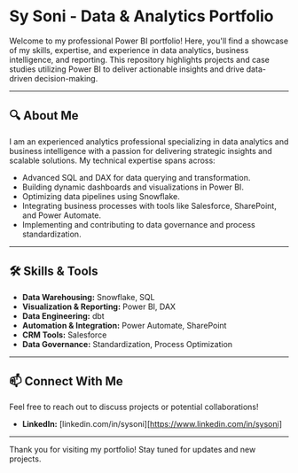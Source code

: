 # Sy Soni - Data & Analytics Portfolio

Welcome to my professional Power BI portfolio! Here, you'll find a showcase of my skills, expertise, and experience in data analytics, business intelligence, and reporting. This repository highlights projects and case studies utilizing Power BI to deliver actionable insights and drive data-driven decision-making.

---

## 🔍 About Me
I am an experienced analytics professional specializing in data analytics and business intelligence with a passion for delivering strategic insights and scalable solutions. My technical expertise spans across:
- Advanced SQL and DAX for data querying and transformation.
- Building dynamic dashboards and visualizations in Power BI.
- Optimizing data pipelines using Snowflake.
- Integrating business processes with tools like Salesforce, SharePoint, and Power Automate.
- Implementing and contributing to data governance and process standardization.

---

## 🛠️ Skills & Tools
- **Data Warehousing:** Snowflake, SQL
- **Visualization & Reporting:** Power BI, DAX
- **Data Engineering:** dbt
- **Automation & Integration:** Power Automate, SharePoint
- **CRM Tools:** Salesforce
- **Data Governance:** Standardization, Process Optimization

---

## 📫 Connect With Me
Feel free to reach out to discuss projects or potential collaborations!

- **LinkedIn:** [linkedin.com/in/sysoni][https://www.linkedin.com/in/sysoni]

---

Thank you for visiting my portfolio! Stay tuned for updates and new projects.
